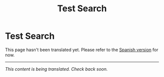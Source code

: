 ﻿---
title: Test Search
---

<!-- TODO: translation missing -->

# Test Search

This page hasn't been translated yet. Please refer to the [Spanish version](/es/test-search) for now.

---

*This content is being translated. Check back soon.*
